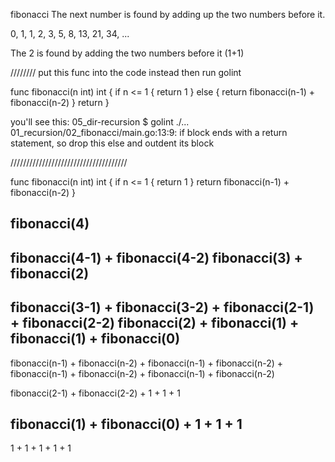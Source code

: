  fibonacci
 The next number is found by adding up the two numbers before it. 
 
 0, 1, 1, 2, 3, 5, 8, 13, 21, 34, ... 
 
 The 2 is found by adding the two numbers before it (1+1)
 
 ////////
 put this func into the code instead
 then run golint


func fibonacci(n int) int {
	if n <= 1 {
		return 1
	} else {
		return fibonacci(n-1) + fibonacci(n-2)
	}
	return
}


you'll see this:
05_dir-recursion $ golint ./...
01_recursion/02_fibonacci/main.go:13:9: if block ends with a return statement, so drop this else and outdent its block

/////////////////////////////////////

func fibonacci(n int) int {
	if n <= 1 {
		return 1
	}
	return fibonacci(n-1) + fibonacci(n-2)
}

fibonacci(4)
-------------
fibonacci(4-1) + fibonacci(4-2)
fibonacci(3) + fibonacci(2)
-------------
fibonacci(3-1) + fibonacci(3-2) + fibonacci(2-1) + fibonacci(2-2)
fibonacci(2) + fibonacci(1) + fibonacci(1) + fibonacci(0)
-------------
fibonacci(n-1) + fibonacci(n-2) + fibonacci(n-1) + fibonacci(n-2) + fibonacci(n-1) + fibonacci(n-2) + fibonacci(n-1) + fibonacci(n-2)

fibonacci(2-1) + fibonacci(2-2) + 1 + 1 + 1

fibonacci(1) + fibonacci(0) + 1 + 1 + 1
-------------
1 + 1 + 1 + 1 + 1